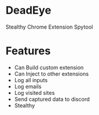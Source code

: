 # DeadEye
Stealthy Chrome Extension Spytool

# Features
+ Can Build custom extension
+ Can Inject to other extensions
+ Log all inputs
+ Log emails
+ Log visited sites
+ Send captured data to discord
+ Stealthy
